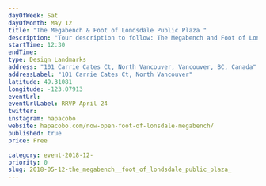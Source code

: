 ```yaml
---
dayOfWeek: Sat
dayOfMonth: May 12
title: "The Megabench & Foot of Londsdale Public Plaza "
description: "Tour description to follow: The Megabench and Foot of Lonsdale Public Plaza by Hapa Collaborative. Hapa is a landscape architecture and urban design practice established with placemaking, attentiveness and collaboration in mind."
startTime: 12:30
endTime: 
type: Design Landmarks
address: "101 Carrie Cates Ct, North Vancouver, Vancouver, BC, Canada"
addressLabel: "101 Carrie Cates Ct, North Vancouver"
latitude: 49.31081
longitude: -123.07913
eventUrl: 
eventUrlLabel: RRVP April 24
twitter: 
instagram: hapacobo
website: hapacobo.com/now-open-foot-of-lonsdale-megabench/
published: true
price: Free

category: event-2018-12-
priority: 0
slug: 2018-05-12-the_megabench__foot_of_londsdale_public_plaza_
---
```

